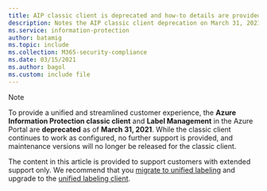 ```yaml
---
title: AIP classic client is deprecated and how-to details are provided for those with extended support only.
description: Notes the AIP classic client deprecation on March 31, 2021, and provides links for next steps and more information for customers with extended support.
ms.service: information-protection
author: batamig
ms.topic: include
ms.collection: M365-security-compliance
ms.date: 03/15/2021
ms.author: bagol
ms.custom: include file
---
```


>[!NOTE] 
> To provide a unified and streamlined customer experience, the **Azure Information Protection classic client** and **Label Management** in the Azure Portal are **deprecated** as of **March 31, 2021**. While the classic client continues to work as configured, no further support is provided, and maintenance versions will no longer be released for the classic client.
>
> The content in this article is provided to support customers with extended support only. We recommend that you [migrate to unified labeling](../tutorial-migrating-to-ul.md) and upgrade to the [unified labeling client](../rms-client/clientv2-admin-guide-install.md).

